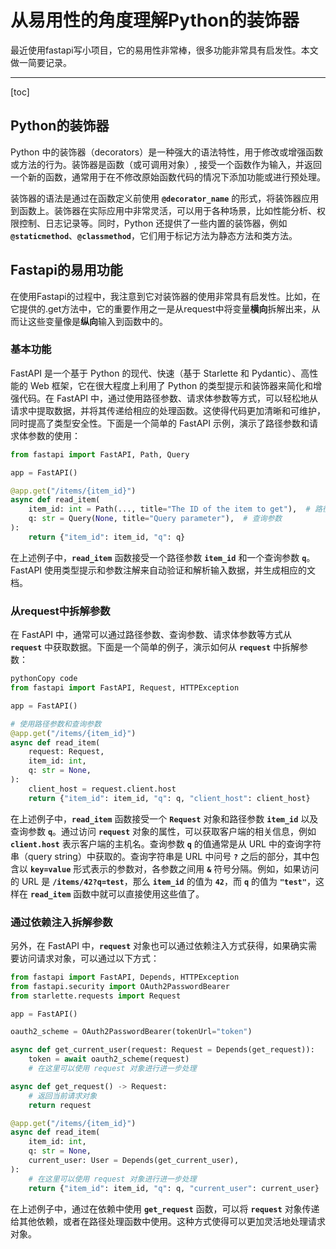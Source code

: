 # 从易用性的角度理解Python的装饰器

最近使用fastapi写小项目，它的易用性非常棒，很多功能非常具有启发性。本文做一简要记录。

---
[toc]

## Python的装饰器

Python 中的装饰器（decorators）是一种强大的语法特性，用于修改或增强函数或方法的行为。装饰器是函数（或可调用对象）, 接受一个函数作为输入，并返回一个新的函数，通常用于在不修改原始函数代码的情况下添加功能或进行预处理。

装饰器的语法是通过在函数定义前使用 **`@decorator_name`** 的形式，将装饰器应用到函数上。装饰器在实际应用中非常灵活，可以用于各种场景，比如性能分析、权限控制、日志记录等。同时，Python 还提供了一些内置的装饰器，例如 **`@staticmethod`**、**`@classmethod`**，它们用于标记方法为静态方法和类方法。

## Fastapi的易用功能

在使用Fastapi的过程中，我注意到它对装饰器的使用非常具有启发性。比如，在它提供的.get方法中，它的重要作用之一是从request中将变量**横向**拆解出来，从而让这些变量像是**纵向**输入到函数中的。

### 基本功能

FastAPI 是一个基于 Python 的现代、快速（基于 Starlette 和 Pydantic）、高性能的 Web 框架，它在很大程度上利用了 Python 的类型提示和装饰器来简化和增强代码。在 FastAPI 中，通过使用路径参数、请求体参数等方式，可以轻松地从请求中提取数据，并将其传递给相应的处理函数。这使得代码更加清晰和可维护，同时提高了类型安全性。下面是一个简单的 FastAPI 示例，演示了路径参数和请求体参数的使用：

```python
from fastapi import FastAPI, Path, Query

app = FastAPI()

@app.get("/items/{item_id}")
async def read_item(
    item_id: int = Path(..., title="The ID of the item to get"),  # 路径参数
    q: str = Query(None, title="Query parameter"),  # 查询参数
):
    return {"item_id": item_id, "q": q}
```

在上述例子中，**`read_item`** 函数接受一个路径参数 **`item_id`** 和一个查询参数 **`q`**。FastAPI 使用类型提示和参数注解来自动验证和解析输入数据，并生成相应的文档。

### 从request中拆解参数

在 FastAPI 中，通常可以通过路径参数、查询参数、请求体参数等方式从 **`request`** 中获取数据。下面是一个简单的例子，演示如何从 **`request`** 中拆解参数：

```python
pythonCopy code
from fastapi import FastAPI, Request, HTTPException

app = FastAPI()

# 使用路径参数和查询参数
@app.get("/items/{item_id}")
async def read_item(
    request: Request,
    item_id: int,
    q: str = None,
):
    client_host = request.client.host
    return {"item_id": item_id, "q": q, "client_host": client_host}
```

在上述例子中，**`read_item`** 函数接受一个 **`Request`** 对象和路径参数 **`item_id`** 以及查询参数 **`q`**。通过访问 **`request`** 对象的属性，可以获取客户端的相关信息，例如 **`client.host`** 表示客户端的主机名。查询参数 **`q`** 的值通常是从 URL 中的查询字符串（query string）中获取的。查询字符串是 URL 中问号 **`?`** 之后的部分，其中包含以 **`key=value`** 形式表示的参数对，各参数之间用 **`&`** 符号分隔。例如，如果访问的 URL 是 **`/items/42?q=test`**，那么 **`item_id`** 的值为 **`42`**，而 **`q`** 的值为 **`"test"`**，这样在 **`read_item`** 函数中就可以直接使用这些值了。

### 通过依赖注入拆解参数

另外，在 FastAPI 中，**`request`** 对象也可以通过依赖注入方式获得，如果确实需要访问请求对象，可以通过以下方式：

```python
from fastapi import FastAPI, Depends, HTTPException
from fastapi.security import OAuth2PasswordBearer
from starlette.requests import Request

app = FastAPI()

oauth2_scheme = OAuth2PasswordBearer(tokenUrl="token")

async def get_current_user(request: Request = Depends(get_request)):
    token = await oauth2_scheme(request)
    # 在这里可以使用 request 对象进行进一步处理

async def get_request() -> Request:
    # 返回当前请求对象
    return request

@app.get("/items/{item_id}")
async def read_item(
    item_id: int,
    q: str = None,
    current_user: User = Depends(get_current_user),
):
    # 在这里可以使用 request 对象进行进一步处理
    return {"item_id": item_id, "q": q, "current_user": current_user}
```

在上述例子中，通过在依赖中使用 **`get_request`** 函数，可以将 **`request`** 对象传递给其他依赖，或者在路径处理函数中使用。这种方式使得可以更加灵活地处理请求对象。